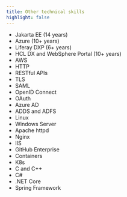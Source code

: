 ```yaml
---
title: Other technical skills
highlight: false
---
```

* Jakarta EE (14 years)
* Azure (10+ years)
* Liferay DXP (6+ years)
* HCL DX and WebSphere Portal (10+ years)
* AWS
* HTTP
* RESTful APIs
* TLS
* SAML
* OpenID Connect
* OAuth
* Azure AD
* ADDS and ADFS
* Linux
* Windows Server
* Apache httpd
* Nginx
* IIS
* GitHub Enterprise
* Containers
* K8s
* C and C++
* C#
* .NET Core
* Spring Framework
